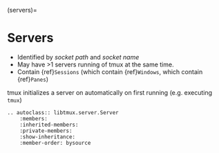 (servers)=

# Servers

- Identified by _socket path_ and _socket name_
- May have >1 servers running of tmux at the same time.
- Contain {ref}`Sessions` (which contain {ref}`Windows`, which contain
  {ref}`Panes`)

tmux initializes a server on automatically on first running (e.g. executing `tmux`)

```{eval-rst}
.. autoclass:: libtmux.server.Server
    :members:
    :inherited-members:
    :private-members:
    :show-inheritance:
    :member-order: bysource
```
